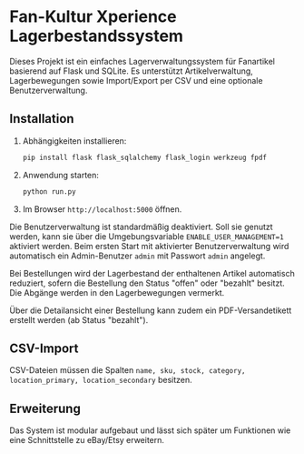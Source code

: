 # Fan-Kultur Xperience Lagerbestandssystem

Dieses Projekt ist ein einfaches Lagerverwaltungssystem für Fanartikel basierend auf Flask und SQLite. Es unterstützt Artikelverwaltung, Lagerbewegungen sowie Import/Export per CSV und eine optionale Benutzerverwaltung.

## Installation

1. Abhängigkeiten installieren:
   ```bash
   pip install flask flask_sqlalchemy flask_login werkzeug fpdf
   ```
2. Anwendung starten:
   ```bash
   python run.py
   ```
3. Im Browser `http://localhost:5000` öffnen.

Die Benutzerverwaltung ist standardmäßig deaktiviert. Soll sie genutzt werden,
kann sie über die Umgebungsvariable `ENABLE_USER_MANAGEMENT=1` aktiviert werden.
Beim ersten Start mit aktivierter Benutzerverwaltung wird automatisch ein
Admin-Benutzer `admin` mit Passwort `admin` angelegt.

Bei Bestellungen wird der Lagerbestand der enthaltenen Artikel automatisch
reduziert, sofern die Bestellung den Status "offen" oder "bezahlt" besitzt. Die
Abgänge werden in den Lagerbewegungen vermerkt.

Über die Detailansicht einer Bestellung kann zudem ein PDF-Versandetikett
erstellt werden (ab Status "bezahlt").

## CSV-Import
CSV-Dateien müssen die Spalten `name, sku, stock, category, location_primary, location_secondary` besitzen.

## Erweiterung
Das System ist modular aufgebaut und lässt sich später um Funktionen wie eine Schnittstelle zu eBay/Etsy erweitern.